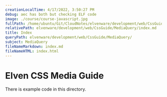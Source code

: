 ```yaml
---
creationLocalTime: 4/17/2022, 3:50:27 PM
debug: aec has both but checking ELF code
image: ./course/course-javascript.jpg
fullPath: /home/ubuntu/Git/CloudNotes/elvenware/development/web/CssGuide/MediaQuery/index.md
relativePath: elvenware/development/web/CssGuide/MediaQuery/index.md
title: Index
queryPath: elvenware/development/web/CssGuide/MediaQuery/
subject: MediaQuery
fileNameMarkdown: index.md
fileNameHTML: index.html
---
```



<!-- toc -->
<!-- tocstop -->

# Elven CSS Media Guide

There is example code in this directory.
